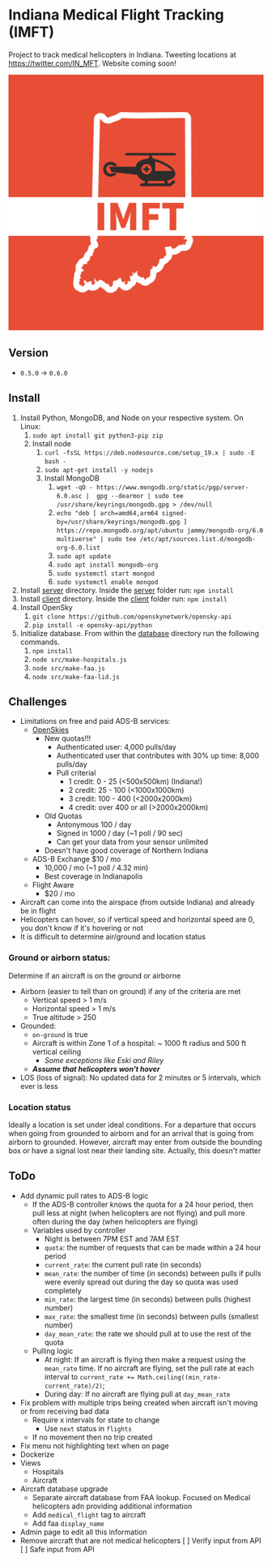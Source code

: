 # Indiana Medical Flight Tracking (IMFT)

Project to track medical helicopters in Indiana. Tweeting locations at <https://twitter.com/IN_MFT>. Website coming soon!

![IMFT Logo](logo.png)

## Version

* `0.5.0` -> `0.6.0`

## Install

1. Install Python, MongoDB, and Node on your respective system. On Linux:
    1. `sudo apt install git python3-pip zip`
    2. Install node
        1. `curl -fsSL https://deb.nodesource.com/setup_19.x | sudo -E bash - `
        2. `sudo apt-get install -y nodejs`
        3. Install MongoDB
            1. `wget -qO - https://www.mongodb.org/static/pgp/server-6.0.asc |  gpg --dearmor | sudo tee /usr/share/keyrings/mongodb.gpg > /dev/null`
            2. `echo "deb [ arch=amd64,arm64 signed-by=/usr/share/keyrings/mongodb.gpg ] https://repo.mongodb.org/apt/ubuntu jammy/mongodb-org/6.0 multiverse" | sudo tee /etc/apt/sources.list.d/mongodb-org-6.0.list`
            3. `sudo apt update`
            4. `sudo apt install mongodb-org`
            5. `sudo systemctl start mongod`
            6. `sudo systemctl enable mongod`
2. Install [server](/server) directory. Inside the [server](/server) folder run: `npm install`
3. Install [client](/client) directory. Inside the [client](/client) folder run: `npm install`
4. Install OpenSky
    1. `git clone https://github.com/openskynetwork/opensky-api`
    2. `pip install -e opensky-api/python`
5. Initialize database. From within the [database](/database) directory run the following commands.
    1. `npm install`
    2. `node src/make-hospitals.js`
    3. `node src/make-faa.js`
    4. `node src/make-faa-lid.js`


## Challenges

* Limitations on free and paid ADS-B services: 
    * [OpenSkies](https://openskynetwork.github.io/opensky-api/rest.html)
        * New quotas!!!
            * Authenticated user: 4,000 pulls/day
            * Authenticated user that contributes with 30% up time: 8,000 pulls/day
            * Pull criterial
                * 1 credit: 0 - 25 (<500x500km) (Indiana!)
                * 2 credit: 25 - 100 (<1000x1000km)
                * 3 credit: 100 - 400 (<2000x2000km)
                * 4 credit: over 400 or all (>2000x2000km)
        * Old Quotas
            * Antonymous 100 / day
            * Signed in 1000 / day (~1 poll / 90 sec)
            * Can get your data from your sensor unlimited
        * Doesn't have good coverage of Northern Indiana
    * ADS-B Exchange $10 / mo
        * 10,000 / mo (~1 poll / 4.32 min)
        * Best coverage in Indianapolis
    * Flight Aware 
        * $20 / mo
* Aircraft can come into the airspace (from outside Indiana) and already be in flight
* Helicopters can hover, so if vertical speed and horizontal speed are 0, you don't know if it's hovering or not
* It is difficult to determine air/ground and location status


### Ground or airborn status:

Determine if an aircraft is on the ground or airborne

* Airborn (easier to tell than on ground) if any of the criteria are met
    * Vertical speed > 1 m/s
    * Horizontal speed > 1 m/s
    * True altitude > 250
* Grounded:
    * `on-ground` is true
    * Aircraft is within Zone 1 of a hospital: ~ 1000 ft radius and 500 ft vertical ceiling
        * *Some exceptions like Eski and Riley*
    * ***Assume that helicopters won't hover***
* LOS (loss of signal): No updated data for 2 minutes or 5 intervals, which ever is less

### Location status

Ideally a location is set under ideal conditions. For a departure that occurs when going from grounded to airborn and for an arrival that is going from airborn to grounded. However, aircraft may enter from outside the bounding box or have a signal lost near their landing site. Actually, this doesn't matter


## ToDo

* Add dynamic pull rates to ADS-B logic
    * If the ADS-B controller knows the quota for a 24 hour period, then pull less at night (when helicopters are not flying) and pull more often during the day (when helicopters are flying)
    * Variables used by controller
        * Night is between 7PM EST and 7AM EST
        * `quota`: the number of requests that can be made within a 24 hour period
        * `current_rate`: the current pull rate (in seconds)
        * `mean_rate`: the number of time (in seconds) between pulls if pulls were evenly spread out during the day so quota was used completely
        * `min_rate`: the largest time (in seconds) between pulls (highest number)
        * `max_rate`: the smallest time (in seconds) between pulls (smallest number)
        * `day_mean_rate`: the rate we should pull at to use the rest of the quota
    * Pulling logic
        * At night: If an aircraft is flying then make a request using the `mean_rate` time. If no aircraft are flying, set the pull rate at each interval to `current_rate += Math.ceiling((min_rate-current_rate)/2)`;
        * During day: If no aircraft are flying pull at `day_mean_rate`
* Fix problem with multiple trips being created when aircraft isn't moving or from receiving bad data
    * Require x intervals for state to change
        * Use `next` status in `flights`
    * If no movement then no trip created
* Fix menu not highlighting text when on page
* Dockerize
* Views
    * Hospitals
    * Aircraft
* Aircraft database upgrade
    * Separate aircraft database from FAA lookup. Focused on Medical helicopters adn providing additional information
    * Add `medical_flight` tag to aircraft
    * Add faa `display_name`
* Admin page to edit all this information
* Remove aircraft that are not medical helicopters
[ ] Verify input from API
[ ] Safe input from API
